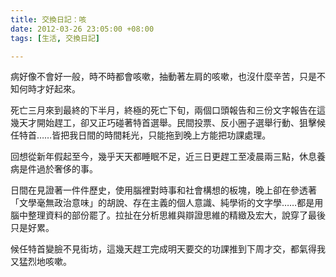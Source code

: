 ```yaml
---
title: 交換日記：咳
date: 2012-03-26 23:05:00 +08:00
tags: [生活, 交換日記]

---
```


病好像不會好一般，時不時都會咳嗽，抽動著左肩的咳嗽，也沒什麼辛苦，只是不知何時才好起來。  
  
死亡三月來到最終的下半月，終極的死亡下旬，兩個口頭報告和三份文字報告在這幾天才開始趕工，卻又正巧碰著特首選舉。民間投票、反小圈子選舉行動、狙擊候任特首……皆把我日間的時間耗光，只能拖到晚上方能把功課處理。  
  
回想從新年假起至今，幾乎天天都睡眠不足，近三日更趕工至凌晨兩三點，休息養病是件過於奢侈的事。  
  
日間在見證著一件件歷史，使用腦裡對時事和社會構想的板塊，晚上卻在參透著「文學毫無政治意味」的胡說、存在主義的個人意識、純學術的文字學……都是用腦中整理資料的部份罷了。拉扯在分析思維與辯證思維的精緻及宏大，說穿了最後只是好累。  
  
候任特首變臉不見街坊，這幾天趕工完成明天要交的功課推到下周才交，都氣得我又猛烈地咳嗽。
